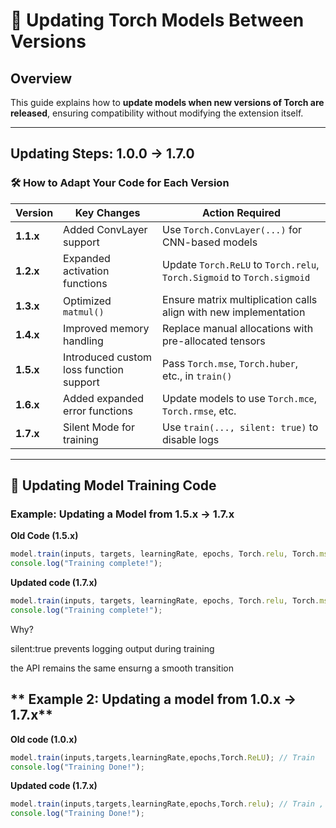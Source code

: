 # 🔄 Updating Torch Models Between Versions

## Overview
This guide explains how to **update models when new versions of Torch are released**, ensuring compatibility without modifying the extension itself.

---

## **Updating Steps: 1.0.0 → 1.7.0**  

### **🛠 How to Adapt Your Code for Each Version**
| **Version** | **Key Changes** | **Action Required** |
|------------|----------------|---------------------|
| **1.1.x** | Added ConvLayer support | Use `Torch.ConvLayer(...)` for CNN-based models |
| **1.2.x** | Expanded activation functions | Update `Torch.ReLU` to `Torch.relu`, `Torch.Sigmoid` to `Torch.sigmoid` |
| **1.3.x** | Optimized `matmul()` | Ensure matrix multiplication calls align with new implementation |
| **1.4.x** | Improved memory handling | Replace manual allocations with pre-allocated tensors |
| **1.5.x** | Introduced custom loss function support | Pass `Torch.mse`, `Torch.huber`, etc., in `train()` |
| **1.6.x** | Added expanded error functions | Update models to use `Torch.mce`, `Torch.rmse`, etc. |
| **1.7.x** | Silent Mode for training | Use `train(..., silent: true)` to disable logs |

---

## **🔹 Updating Model Training Code**
### **Example: Updating a Model from 1.5.x → 1.7.x**
**Old Code (1.5.x)**
```typescript
model.train(inputs, targets, learningRate, epochs, Torch.relu, Torch.mse);
console.log("Training complete!");
```

**Updated code (1.7.x)**

```typescript
model.train(inputs, targets, learningRate, epochs, Torch.relu, Torch.mse, true); // Silent Mode enabled
console.log("Training complete!");
```

Why?

silent:true prevents logging output during training

the API remains the same ensurng a smooth transition

## ** Example 2: Updating a model from 1.0.x -> 1.7.x**

**Old code (1.0.x)**
```typescript
model.train(inputs,targets,learningRate,epochs,Torch.ReLU); // Train
console.log("Training Done!");
```

**Updated code (1.7.x)**
```typescript
model.train(inputs,targets,learningRate,epochs,Torch.relu); // Train , Small diffrence becuase of rename of ReLU -> relu
console.log("Training Done!");
```
